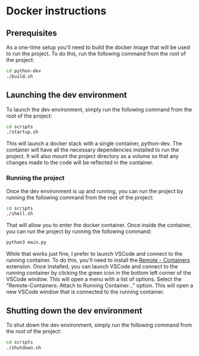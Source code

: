 # Docker instructions

## Prerequisites
As a one-time setup you'll need to build the docker image that will be used to run the project.  To do this, run the following command from the root of the project:

```bash
cd python-dev
./build.sh
```

## Launching the dev environment
To launch the dev environment, simply run the following command from the root of the project:

```bash
cd scripts
./startup.sh
```

This will launch a docker stack with a single container, python-dev.  The container will have all the necessary dependencies installed to run the project.  It will also mount the project directory as a volume so that any changes made to the code will be reflected in the container.

### Running the project
Once the dev environment is up and running, you can run the project by running the following command from the root of the project:

```bash
cd scripts
./shell.sh
```

That will allow you to enter the docker container.  Once inside the container, you can run the project by running the following command:

```bash
python3 main.py
```

While that works just fine, I prefer to launch VSCode and connect to the running container.  To do this, you'll need to install the [Remote - Containers](https://marketplace.visualstudio.com/items?itemName=ms-vscode-remote.remote-containers) extension.  Once installed, you can launch VSCode and connect to the running container by clicking the green icon in the bottom left corner of the VSCode window.  This will open a menu with a list of options.  Select the "Remote-Containers: Attach to Running Container..." option.  This will open a new VSCode window that is connected to the running container.  

## Shutting down the dev environment
To shut down the dev environment, simply run the following command from the root of the project:

```bash
cd scripts
./shutdown.sh
```

